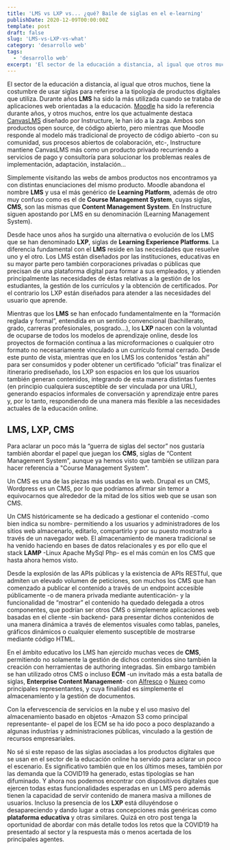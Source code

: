 ```yaml
---
title: 'LMS vs LXP vs... ¿qué? Baile de siglas en el e-learning'
publishDate: 2020-12-09T00:00:00Z
template: post
draft: false
slug: 'LMS-vs-LXP-vs-what'
category: 'desarrollo web'
tags:
  - 'desarrollo web'
excerpt: 'El sector de la educación a distancia, al igual que otros muchos, tiene la costumbre de usar siglas para referirse a la tipología de productos digitales que utiliza. Durante años LMS ha sido la más utilizada cuando se trataba de aplicaciones web orientadas a la educación. Desde hace unos años ha surgido una alternativa o evolución de los LMS que se han denominado LXP, siglas de Learning Experience Platforms. La diferencia fundamental con el LMS reside en las necesidades que resuelve uno y el otro.'
---
```


El sector de la educación a distancia, al igual que otros muchos, tiene la costumbre de usar siglas para referirse a la tipología de productos digitales que utiliza. Durante años **LMS** ha sido la más utilizada cuando se trataba de aplicaciones web orientadas a la educación. [Moodle](https://moodle.org) ha sido la referencia durante años, y otros muchos, entre los que actualmente destaca [CanvasLMS](https://www.instructure.com/canvas/es-es/educacion-superior) diseñado por Instructure, le han ido a la zaga. Ambos son productos open source, de código abierto, pero mientras que Moodle responde al modelo más tradicional de proyecto de código abierto -con su comunidad, sus procesos abiertos de colaboración, etc-, Instructure mantiene CanvasLMS más como un producto privado recurriendo a servicios de pago y consultoría para solucionar los problemas reales de implementación, adaptación, instalación...

Simplemente visitando las webs de ambos productos nos encontramos ya con distintas enunciaciones del mismo producto. Moodle abandona el nombre **LMS** y usa el más genérico de **Learning Platform**, además de otro muy confuso como es el de **Course Management System**, cuyas siglas, **CMS**, son las mismas que **Content Management System**. En Instructure siguen apostando por LMS en su denominación (Learning Management System).

Desde hace unos años ha surgido una alternativa o evolución de los LMS que se han denominado **LXP**, siglas de **Learning Experience Platforms**. La diferencia fundamental con el **LMS** reside en las necesidades que resuelve uno y el otro. Los LMS están diseñados por las instituciones, educativas en su mayor parte pero también corporaciones privadas o públicas que precisan de una plataforma digital para formar a sus empleados, y atienden principalmente las necesidades de éstas relativas a la gestión de los estudiantes, la gestión de los currículos y la obtención de certificados. Por el contrario los LXP están diseñados para atender a las necesidades del usuario que aprende.

Mientras que los **LMS** se han enfocado fundamentalmente en la “formación reglada y formal”, entendida en un sentido convencional (bachillerato, grado, carreras profesionales, posgrado…), los **LXP** nacen con la voluntad de ocuparse de todos los modelos de aprendizaje online, desde los proyectos de formación contínua a las microformaciones o cualquier otro formato no necesariamente vinculado a un currículo formal cerrado. Desde este punto de vista, mientras que en los LMS los contenidos “están ahí” para ser consumidos y poder obtener un certificado “oficial” tras finalizar el itinerario prediseñado, los LXP son espacios en los que los usuarios también generan contenidos, integrando de esta manera distintas fuentes (en principio cualquiera susceptible de ser vinculada por una URL), generando espacios informales de conversación y aprendizaje entre pares y, por lo tanto, respondiendo de una manera más flexible a las necesidades actuales de la educación online.

## LMS, LXP, CMS

Para aclarar un poco más la “guerra de siglas del sector” nos gustaría también abordar el papel que juegan los **CMS**, siglas de “Content Management System”, aunque ya hemos visto que también se utilizan para hacer referencia a "Course Management System".

Un CMS es una de las piezas más usadas en la web. Drupal es un CMS, Wordpress es un CMS, por lo que podríamos afirmar sin temor a equivocarnos que alrededor de la mitad de los sitios web que se usan son CMS.

Un CMS históricamente se ha dedicado a gestionar el contenido -como bien indica su nombre- permitiendo a los usuarios y administradores de los sitios web almacenarlo, editarlo, compartirlo y por su puesto mostrarlo a través de un navegador web. El almacenamiento de manera tradicional se ha venido haciendo en bases de datos relacionales y es por ello que el stack **LAMP** -Linux Apache MySql Php- es el más común en los CMS que hasta ahora hemos visto.

Desde la explosión de las APIs públicas y la existencia de APIs RESTful, que admiten un elevado volumen de peticiones, son muchos los CMS que han comenzado a publicar el contenido a través de un endpoint accesible públicamente -o de manera privada mediante autenticación- y la funcionalidad de “mostrar” el contenido ha quedado delegada a otros componentes, que podrían ser otros CMS o simplemente aplicaciones web basadas en el cliente -sin backend- para presentar dichos contenidos de una manera dinámica a través de elementos visuales como tablas, paneles, gráficos dinámicos o cualquier elemento susceptible de mostrarse mediante código HTML.

En el ámbito educativo los LMS han _ejercido_ muchas veces de **CMS**, permitiendo no solamente la gestión de dichos contenidos sino también la creación con herramientas de authoring integradas. Sin embargo también se han utilizado otros CMS o incluso **ECM** -un invitado más a esta batalla de siglas, **Enterprise Content Management**- con [Alfresco](https://www.alfresco.com) o [Nuxeo](https://www.nuxeo.com/es/) como principales representantes, y cuya finalidad es simplemente el almacenamiento y la gestión de documentos.

Con la efervescencia de servicios en la nube y el uso masivo del almacenamiento basado en objetos -Amazon S3 como principal representante- el papel de los ECM se ha ido poco a poco desplazando a algunas industrias y administraciones públicas, vinculado a la gestión de recursos empresariales.

No sé si este repaso de las siglas asociadas a los productos digitales que se usan en el sector de la educación online ha servido para aclarar un poco el escenario. Es significativo también que en los últimos meses, también por las demanda que la COVID19 ha generado, estas tipologías se han difuminado. Y ahora nos podemos encontrar con dispositivos digitales que ejercen todas estas funcionalidades esperadas en un LMS pero además tienen la capacidad de servir contenido de manera masiva a millones de usuarios. Incluso la presencia de los **LXP** está diluyéndose o desapareciendo y dando lugar a otras concepciones más genéricas como **plataforma educativa** y otras similares. Quizá en otro post tenga la oportunidad de abordar con más detalle todos los retos que la COVID19 ha presentado al sector y la respuesta más o menos acertada de los principales agentes.
